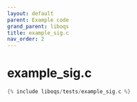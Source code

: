 ```yaml
---
layout: default
parent: Example code
grand_parent: liboqs
title: example_sig.c
nav_order: 2
---
```


# example_sig.c

```c
{% include liboqs/tests/example_sig.c %}
```